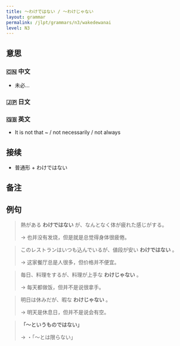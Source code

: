 ```yaml
---
title: 〜わけではない / 〜わけじゃない
layout: grammar
permalink: /jlpt/grammars/n3/wakedewanai
level: N3
---
```


## 意思

### 🇨🇳 中文

- 未必...

### 🇯🇵 日文


### 🇬🇧 英文

- It is not that ~ / not necessarily / not always

## 接续

- 普通形 + わけではない

## 备注


## 例句

> 熱がある **わけではない** が、なんとなく体が疲れた感じがする。
>
> → 也并没有发烧，但是就是总觉得身体很疲倦。

> このレストランはいつも込んでいるが、値段が安い **わけではない** 。
>
> → 这家餐厅总是人很多，但价格并不便宜。

> 毎日、料理をするが、料理が上手な **わけじゃない** 。
>
> → 每天都做饭，但并不是说很拿手。

> 明日は休みだが、暇な **わけじゃない** 。
>
> → 明天是休息日，但并不是说会有空。

> **「〜というものではない」**
>
> → ・「〜とは限らない」

